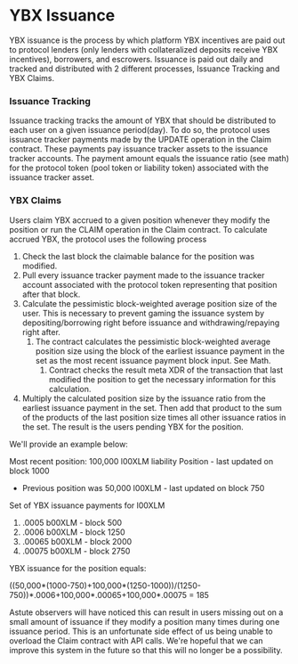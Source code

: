 # YBX Issuance

YBX issuance is the process by which platform YBX incentives are paid out to protocol lenders (only lenders with collateralized deposits receive YBX incentives), borrowers, and escrowers. Issuance is paid out daily and tracked and distributed with 2 different processes, Issuance Tracking and YBX Claims.

### Issuance Tracking

Issuance tracking tracks the amount of YBX that should be distributed to each user on a given issuance period(day). To do so, the protocol uses issuance tracker payments made by the UPDATE operation in the Claim contract. These payments pay issuance tracker assets to the issuance tracker accounts. The payment amount equals the issuance ratio (see math) for the protocol token (pool token or liability token) associated with the issuance tracker asset.

### YBX Claims

Users claim YBX accrued to a given position whenever they modify the position or run the CLAIM operation in the Claim contract. To calculate accrued YBX, the protocol uses the following process

1. Check the last block the claimable balance for the position was modified.
2. Pull every issuance tracker payment made to the issuance tracker account associated with the protocol token representing that position after that block.&#x20;
3. Calculate the pessimistic block-weighted average position size of the user. This is necessary to prevent gaming the issuance system by depositing/borrowing right before issuance and withdrawing/repaying right after.
   1. The contract calculates the pessimistic block-weighted average position size using the block of the earliest issuance payment in the set as the most recent issuance payment block input. See Math.
      1. Contract checks the result meta XDR of the transaction that last modified the position to get the necessary information for this calculation.
4. Multiply the calculated position size by the issuance ratio from the earliest issuance payment in the set. Then add that product to the sum of the products of the last position size times all other issuance ratios in the set. The result is the users pending YBX for the position.

We'll provide an example below:

Most recent position: 100,000 l00XLM liability Position - last updated on block 1000

- Previous position was 50,000 l00XLM - last updated on block 750

Set of YBX issuance payments for l00XLM

1. &#x20;.0005 b00XLM - block 500
2. .0006 b00XLM - block 1250
3. .00065 b00XLM - block 2000
4. .00075 b00XLM - block 2750

YBX issuance for the position equals:&#x20;

((50,000\*(1000-750)+100,000\*(1250-1000))/(1250-750))\*.0006+100,000\*.00065+100,000\*.00075 = 185

Astute observers will have noticed this can result in users missing out on a small amount of issuance if they modify a position many times during one issuance period. This is an unfortunate side effect of us being unable to overload the Claim contract with API calls. We're hopeful that we can improve this system in the future so that this will no longer be a possibility.

